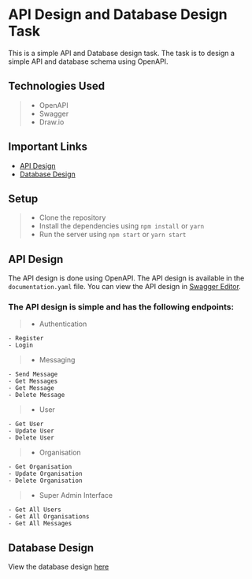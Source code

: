 # API Design and Database Design Task

This is a simple API and Database design task. The task is to design a simple API and database schema using OpenAPI.

## Technologies Used

> - OpenAPI
> - Swagger
> - Draw.io

## Important Links

- [API Design](https://editor.swagger.io/?url=https://raw.githubusercontent.com/olajhidey/api-design-and-database-design-task/main/documentation.yaml)
- [Database Design](https://drive.google.com/file/d/1yVrjB18378ETqUxgr3wvKq_ghm55VoNV/view?usp=sharing)

## Setup

> - Clone the repository
> - Install the dependencies using `npm install` or `yarn`
> - Run the server using `npm start` or `yarn start`

## API Design

The API design is done using OpenAPI. The API design is available in the `documentation.yaml` file. You can view the API design in [Swagger Editor](https://editor.swagger.io/).

### The API design is simple and has the following endpoints:

> - Authentication

    - Register
    - Login

> - Messaging

    - Send Message
    - Get Messages
    - Get Message
    - Delete Message

> - User

    - Get User
    - Update User
    - Delete User

> - Organisation

    - Get Organisation
    - Update Organisation
    - Delete Organisation

> - Super Admin Interface

    - Get All Users
    - Get All Organisations
    - Get All Messages

## Database Design

View the database design [here](https://drive.google.com/file/d/1yVrjB18378ETqUxgr3wvKq_ghm55VoNV/view?usp=sharing)
